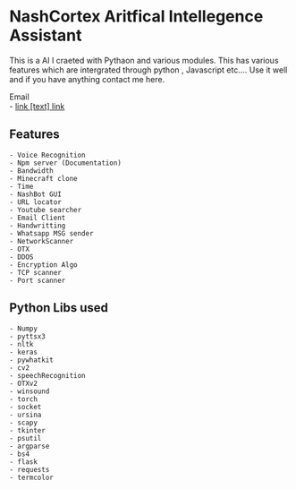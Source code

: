 # NashCortex Aritfical Intellegence Assistant

This is a AI I craeted with Pythaon and various modules. This has various features which are intergrated through python , Javascript etc.... Use it well and if you have anything contact me here.

Email  
    - [link \[text\] link](althafnash14@gmail.com )

## Features

    - Voice Recognition 
    - Npm server (Documentation)
    - Bandwidth 
    - Minecraft clone
    - Time
    - NashBot GUI
    - URL locator 
    - Youtube searcher
    - Email Client
    - Handwritting 
    - Whatsapp MSG sender 
    - NetworkScanner 
    - OTX 
    - DDOS 
    - Encryption Algo 
    - TCP scanner 
    - Port scanner 

## Python Libs used

    - Numpy 
    - pyttsx3
    - nltk 
    - keras
    - pywhatkit
    - cv2
    - speechRecognition
    - OTXv2
    - winsound
    - torch
    - socket
    - ursina
    - scapy
    - tkinter
    - psutil
    - argparse
    - bs4
    - flask
    - requests
    - termcolor
